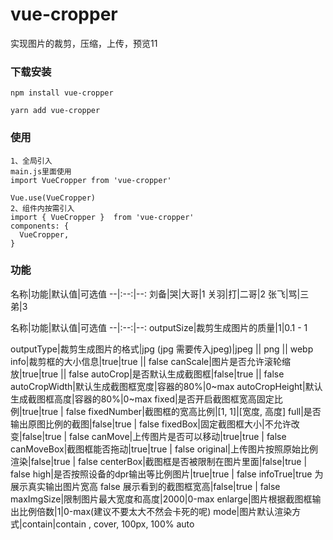 # vue-cropper
实现图片的裁剪，压缩，上传，预览11
### 下载安装
```
npm install vue-cropper

yarn add vue-cropper
```
### 使用
```
1、全局引入
main.js里面使用
import VueCropper from 'vue-cropper' 

Vue.use(VueCropper)
2、组件内按需引入
import { VueCropper }  from 'vue-cropper' 
components: {
  VueCropper,
}
```

### 功能
名称|功能|默认值|可选值
--|:--:|--:
刘备|哭|大哥|1
关羽|打|二哥|2
张飞|骂|三弟|3

名称|功能|默认值|可选值
--|:--:|--:
outputSize|裁剪生成图片的质量|1|0.1 - 1

outputType|裁剪生成图片的格式|jpg (jpg 需要传入jpeg)|jpeg || png || webp
info|裁剪框的大小信息|true|true || false
canScale|图片是否允许滚轮缩放|true|true || false
autoCrop|是否默认生成截图框|false|true || false
autoCropWidth|默认生成截图框宽度|容器的80%|0~max
autoCropHeight|默认生成截图框高度|容器的80%|0~max
fixed|是否开启截图框宽高固定比例|true|true | false
fixedNumber|截图框的宽高比例|[1, 1]|[宽度, 高度]
full|是否输出原图比例的截图|false|true | false
fixedBox|固定截图框大小|不允许改变|false|true | false
canMove|上传图片是否可以移动|true|true | false
canMoveBox|截图框能否拖动|true|true | false
original|上传图片按照原始比例渲染|false|true | false
centerBox|截图框是否被限制在图片里面|false|true | false
high|是否按照设备的dpr输出等比例图片|true|true | false
infoTrue|true 为展示真实输出图片宽高 false 展示看到的截图框宽高|false|true | false
maxImgSize|限制图片最大宽度和高度|2000|0-max
enlarge|图片根据截图框输出比例倍数|1|0-max(建议不要太大不然会卡死的呢)
mode|图片默认渲染方式|contain|contain , cover, 100px, 100% auto
